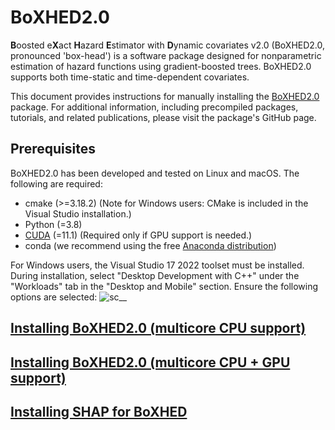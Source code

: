 # BoXHED2.0

**B**oosted e**X**act **H**azard **E**stimator with **D**ynamic covariates v2.0 (BoXHED2.0, pronounced 'box-head') is a software package designed for nonparametric estimation of hazard functions using gradient-boosted trees. BoXHED2.0 supports both time-static and time-dependent covariates. 

This document provides instructions for manually installing the [BoXHED2.0](https://github.com/BoXHED/BoXHED2.0) package. For additional information, including precompiled packages, tutorials, and related publications, please visit the package's GitHub page.

## Prerequisites
BoXHED2.0 has been developed and tested on Linux and macOS. The following are required:
- cmake  (>=3.18.2) (Note for Windows users: CMake is included in the Visual Studio installation.)
- Python (=3.8)
- [CUDA](https://developer.nvidia.com/cuda-11.1.1-download-archive)   (=11.1) (Required only if GPU support is needed.)
- conda  (we recommend using the free [Anaconda distribution](https://docs.anaconda.com/anaconda/install/))

For Windows users, the Visual Studio 17 2022 toolset must be installed. During installation, select "Desktop Development with C++" under the "Workloads" tab in the "Desktop and Mobile" section. Ensure the following options are selected:
![sc__](https://user-images.githubusercontent.com/34462617/201495851-c7d02796-31e0-4181-9eba-78065d2a5f59.png)

## [Installing BoXHED2.0 (multicore CPU support)](README_CPU.md)

## [Installing BoXHED2.0 (multicore CPU + GPU support)](README_GPU.md)

## [Installing SHAP for BoXHED](README_SHAP.md)
